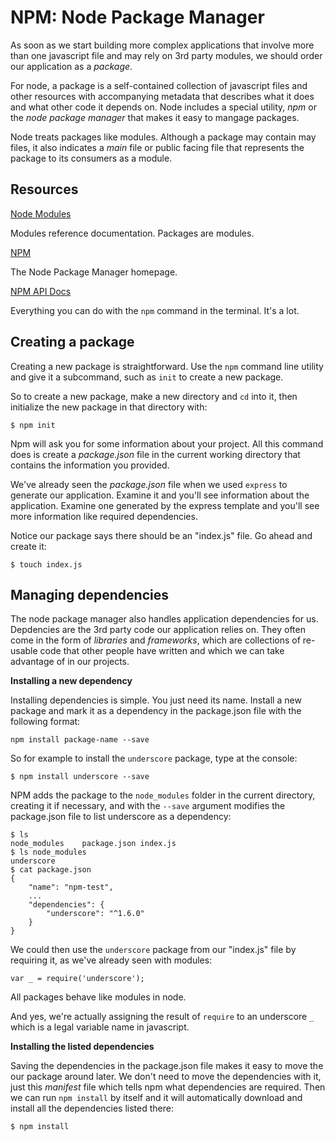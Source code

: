 NPM: Node Package Manager
====================================

As soon as we start building more complex applications that involve more than one javascript file and may rely on 3rd party modules, we should order our application as a *package*.

For node, a package is a self-contained collection of javascript files and other resources with accompanying metadata that describes what it does and what other code it depends on. Node includes a special utility, *npm* or the *node package manager* that makes it easy to mangage packages.

Node treats packages like modules. Although a package may contain may files, it also indicates a *main* file or public facing file that represents the package to its consumers as a module.

## Resources

[Node Modules](http://nodejs.org/api/modules.html)

Modules reference documentation. Packages are modules.

[NPM](https://www.npmjs.org/)

The Node Package Manager homepage.

[NPM API Docs](https://www.npmjs.org/doc/)

Everything you can do with the `npm` command in the terminal. It's a lot.

## Creating a package

Creating a new package is straightforward. Use the `npm` command line utility and give it a subcommand, such as `init` to create a new package.

So to create a new package, make a new directory and `cd` into it, then initialize the new package in that directory with:

	$ npm init

Npm will ask you for some information about your project. All this command does is create a *package.json* file in the current working directory that contains the information you provided.

We've already seen the *package.json* file when we used `express` to generate our application. Examine it and you'll see information about the application. Examine one generated by the express template and you'll see more information like required dependencies.

Notice our package says there should be an "index.js" file. Go ahead and create it:

	$ touch index.js

## Managing dependencies

The node package manager also handles application dependencies for us. Depdencies are the 3rd party code our application relies on. They often come in the form of *libraries* and *frameworks*, which are collections of re-usable code that other people have written and which we can take advantage of in our projects.

**Installing a new dependency**

Installing dependencies is simple. You just need its name. Install a new package and mark it as a dependency in the package.json file with the following format:

	npm install package-name --save

So for example to install the `underscore` package, type at the console:

	$ npm install underscore --save

NPM adds the package to the `node_modules` folder in the current directory, creating it if necessary, and with the `--save` argument modifies the package.json file to list underscore as a dependency:

	$ ls
	node_modules	package.json index.js
	$ ls node_modules
	underscore
	$ cat package.json
	{
	  	"name": "npm-test",
		...
		"dependencies": {
    		"underscore": "^1.6.0"
  		}
	}

We could then use the `underscore` package from our "index.js" file by requiring it, as we've already seen with modules:

	var _ = require('underscore');

All packages behave like modules in node.

And yes, we're actually assigning the result of `require` to an underscore `_` which is a legal variable name in javascript.

**Installing the listed dependencies**

Saving the dependencies in the package.json file makes it easy to move the our package around later. We don't need to move the dependencies with it, just this *manifest* file which tells npm what dependencies are required. Then we can run `npm install` by itself and it will automatically download and install all the dependencies listed there:

	$ npm install
